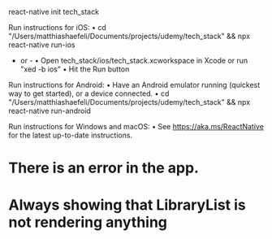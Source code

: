 react-native init tech_stack

Run instructions for iOS:
  • cd "/Users/matthiashaefeli/Documents/projects/udemy/tech_stack" && npx react-native run-ios
  - or -
  • Open tech_stack/ios/tech_stack.xcworkspace in Xcode or run "xed -b ios"
  • Hit the Run button

Run instructions for Android:
  • Have an Android emulator running (quickest way to get started), or a device connected.
  • cd "/Users/matthiashaefeli/Documents/projects/udemy/tech_stack" && npx react-native run-android

Run instructions for Windows and macOS:
  • See https://aka.ms/ReactNative for the latest up-to-date instructions.
  
  
  # There is an error in the app.
  # Always showing that LibraryList is not rendering anything
  
  
